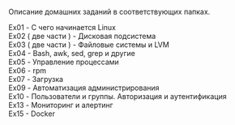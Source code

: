Описание домашних заданий в соответствующих папках.



Ex01 - С чего начинается Linux <br/>
Ex02 ( две части ) - Дисковая подсистема  <br/>
Ex03 ( две части ) -  Файловые системы и LVM  <br/>
Ex04 - Bash, awk, sed, grep и другие  <br/>
Ex05 - Управление процессами  <br/>
Ex06 - rpm  <br/>
Ex07 - Загрузка <br/>
Ex09 - Автоматизация администрирования  <br/>
Ex10 - Пользователи и группы. Авторизация и аутентификация  <br/>
Ex13 - Мониторинг и алертинг  <br/>
Ex15 - Docker  <br/>
